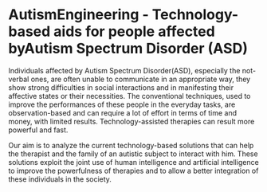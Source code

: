 # AutismEngineering - Technology-based aids for people affected byAutism Spectrum Disorder (ASD)

Individuals affected by Autism Spectrum Disorder(ASD), especially the not-verbal ones, are often
unable to communicate in an appropriate way, they show strong difficulties in social interactions and
in manifesting their affective states or their necessities. The conventional techniques, used to improve
the performances of these people in the everyday tasks, are observation-based and can require a lot of
effort in terms of time and money, with limited results. Technology-assisted therapies can result more
powerful and fast.

Our aim is to analyze the current technology-based solutions that can help the therapist and the
family of an autistic subject to interact with him. These solutions exploit the joint use of human
intelligence and artificial intelligence to improve the powerfulness of therapies and to allow a better
integration of these individuals in the society.

